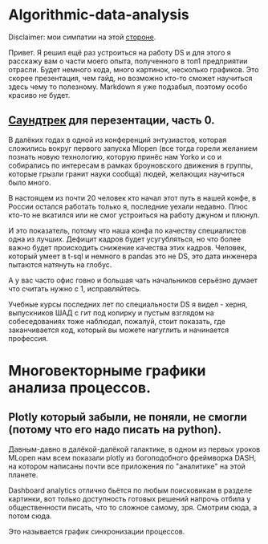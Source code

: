 # Algorithmic-data-analysis
Disclaimer: мои симпатии на этой [стороне](https://t.me/grey_zone).

Привет. Я решил ещё раз устроиться на работу DS и для этого я расскажу вам о части моего опыта, полученного в топ1 предприятии отрасли. Будет немного кода, много картинок, несколько графиков. Это скорее презентация, чем  гайд, но возможно кто-то сможет научиться здесь чему то полезному. Markdown я уже подзабыл, поэтому особо красиво не будет.

## [Cаундтрек](https://youtu.be/kcS-xmd4MMQ) для перезентации, часть 0.

В далёких годах в одной из конференций энтузиастов, которая сложились вокруг первого запуска Mlopen (все тогда горели желанием познать новую технологию, которую принёс нам Yorko и co и собирались по интересам в рамках броуновского движения в группы, которые грызли гранит науки сообща) людей, желающих научиться было много.

В настоящем из почти 20 человек кто начал этот путь в нашей конфе, в России остался работать только я, последние уехали недавно. Плюс кто-то не вкатился или не смог устроиться на работу джуном и плюнул. 

И это показатель, потому что наша конфа по качеству специалистов одна из лучших. Дефицит кадров будет усугубляться, но что более важно будет происходить снижение качества этих кадров. Человек, который умеет в t-sql и немного в pandas это не DS, это дата инженера пытаются натянуть на глобус.

А у вас часто офис говно и большая чать начальников серьёзно думает что считать нужно с 1, исправляйтесь.

Учебные курсы последних лет по специальности DS я видел - херня, выпускников ШАД с гит под копирку и пустым взглядом на собеседованиях тоже наблюдал, пожалуй, стоит показать, где заканчивается код, который вы можете нагуглить и начинается профессия.

# Многовекторныме графики анализа процессов.
## Plotly который забыли, не поняли, не смогли (потому что его надо писать на python).

Давным-давно в далёкой-далёкой галактике, в одном из первых уроков MLopen нам всем показали plotly из богоподобного фреймворка DASH, на котором написаны почти все приложения по "аналитике" на этой планете.

Dashboard analytics отлично бьётся по любым поисковикам в разделе картинки, вот только доступность готовых решений напрочь отбила у общественности писать, что то сложное самому, зря. Смотрим сюда, а потом сюда.

Это называется график синхронизации процессов.







